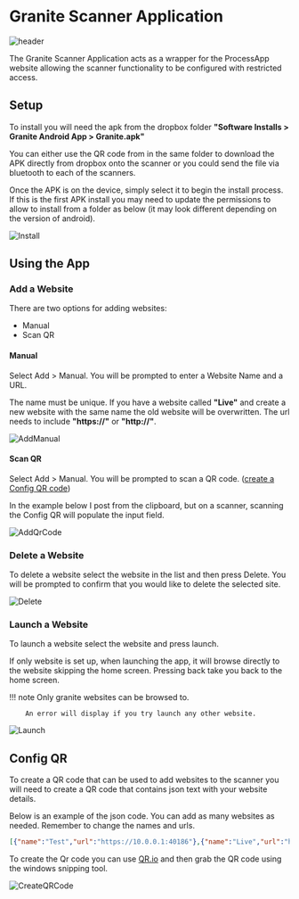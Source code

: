 
# Granite Scanner Application

![header](./img/header-image.jpg)

The Granite Scanner Application acts as a wrapper for the ProcessApp website allowing the scanner functionality to be configured with restricted access.

## Setup 

To install you will need the apk from the dropbox folder **"Software Installs > Granite Android App > Granite.apk"**

You can either use the QR code from in the same folder to download the APK directly from dropbox onto the scanner or you could send the file via bluetooth to each of the scanners. 

Once the APK is on the device, simply select it to begin the install process. If this is the first APK install you may need to update the permissions to allow to install from a folder as below (it may look different depending on the version of android). 

![Install](./img/install.gif)

## Using the App

### Add a Website

There are two options for adding websites:

- Manual
- Scan QR

<h4>Manual</h4>

Select Add > Manual. You will be prompted to enter a Website Name and a URL. 

The name must be unique. If you have a website called **"Live"** and create a new website with the same name the old website will be overwritten. 
The url needs to include **"https://"** or **"http://"**.

![AddManual](./img/addManual.gif)

<h4>Scan QR</h4>

Select Add > Manual. You will be prompted to scan a QR code. ([create a Config QR code](#config-qr))

In the example below I post from the clipboard, but on a scanner, scanning the Config QR will populate the input field.

![AddQrCode](./img/addQRCode.gif)



### Delete a Website

To delete a website select the website in the list and then press Delete. You will be prompted to confirm that you would like to delete the selected site. 

![Delete](./img/delete.gif)

### Launch a Website

To launch a website select the website and press launch. 

If only website is set up, when launching the app, it will browse directly to the website skipping the home screen. Pressing back take you back to the home screen. 

!!! note 
        Only granite websites can be browsed to.
        
        An error will display if you try launch any other website. 

![Launch](./img/launch.gif)

## Config QR

To create a QR code that can be used to add websites to the scanner you will need to create a QR code that contains json text with your website details.

Below is an example of the json code. You can add as many websites as needed. Remember to change the names and urls.

```json
[{"name":"Test","url":"https://10.0.0.1:40186"},{"name":"Live","url":"https://10.0.0.1:40086"}]
```

To create the Qr code you can use [QR.io](https://qr.io/) and then grab the QR code using the windows snipping tool. 

![CreateQRCode](./img/createqrcode.PNG)